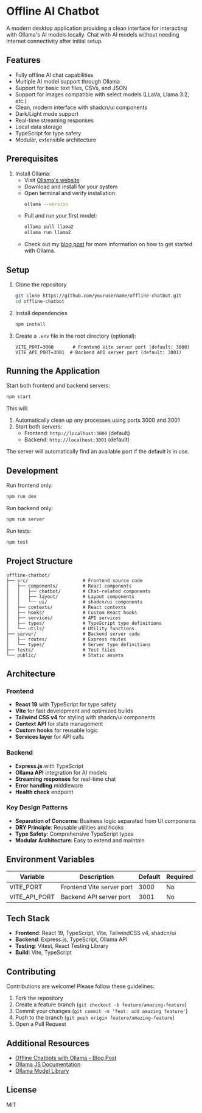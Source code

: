 # Offline AI Chatbot

A modern desktop application providing a clean interface for interacting with Ollama's AI models locally. Chat with AI models without needing internet connectivity after initial setup.

## Features

- Fully offline AI chat capabilities
- Multiple AI model support through Ollama
- Support for basic text files, CSVs, and JSON
- Support for images compatible with select models (LLaVa, Llama 3.2, etc.)
- Clean, modern interface with shadcn/ui components
- Dark/Light mode support
- Real-time streaming responses
- Local data storage
- TypeScript for type safety
- Modular, extensible architecture

## Prerequisites

1. Install Ollama:
   - Visit [Ollama's website](https://ollama.com/)
   - Download and install for your system
   - Open terminal and verify installation:
     ```bash
     ollama --version
     ```
   - Pull and run your first model:
     ```bash
     ollama pull llama2
     ollama run llama2
     ```
   - Check out my [blog post](https://medium.com/@mrmendoza-dev/offline-chatbots-with-ollama-52dd18f97933) for more information on how to get started with Ollama.

## Setup

1. Clone the repository

   ```bash
   git clone https://github.com/yourusername/offline-chatbot.git
   cd offline-chatbot
   ```

2. Install dependencies

   ```bash
   npm install
   ```

3. Create a `.env` file in the root directory (optional):
   ```env
   VITE_PORT=3000       # Frontend Vite server port (default: 3000)
   VITE_API_PORT=3001  # Backend API server port (default: 3001)
   ```

## Running the Application

Start both frontend and backend servers:

```bash
npm start
```

This will:

1. Automatically clean up any processes using ports 3000 and 3001
2. Start both servers:
   - Frontend: `http://localhost:3000` (default)
   - Backend: `http://localhost:3001` (default)

The server will automatically find an available port if the default is in use.

## Development

Run frontend only:

```bash
npm run dev
```

Run backend only:

```bash
npm run server
```

Run tests:

```bash
npm test
```

## Project Structure

```
offline-chatbot/
├── src/                    # Frontend source code
│   ├── components/         # React components
│   │   ├── chatbot/        # Chat-related components
│   │   ├── layout/         # Layout components
│   │   └── ui/             # shadcn/ui components
│   ├── contexts/           # React contexts
│   ├── hooks/              # Custom React hooks
│   ├── services/           # API services
│   ├── types/              # TypeScript type definitions
│   └── utils/              # Utility functions
├── server/                 # Backend server code
│   ├── routes/             # Express routes
│   └── types/              # Server type definitions
├── tests/                  # Test files
└── public/                 # Static assets
```

## Architecture

### Frontend

- **React 19** with TypeScript for type safety
- **Vite** for fast development and optimized builds
- **Tailwind CSS v4** for styling with shadcn/ui components
- **Context API** for state management
- **Custom hooks** for reusable logic
- **Services layer** for API calls

### Backend

- **Express.js** with TypeScript
- **Ollama API** integration for AI models
- **Streaming responses** for real-time chat
- **Error handling** middleware
- **Health check** endpoint

### Key Design Patterns

- **Separation of Concerns**: Business logic separated from UI components
- **DRY Principle**: Reusable utilities and hooks
- **Type Safety**: Comprehensive TypeScript types
- **Modular Architecture**: Easy to extend and maintain

## Environment Variables

| Variable      | Description               | Default | Required |
| ------------- | ------------------------- | ------- | -------- |
| VITE_PORT     | Frontend Vite server port | 3000    | No       |
| VITE_API_PORT | Backend API server port   | 3001    | No       |

## Tech Stack

- **Frontend**: React 19, TypeScript, Vite, TailwindCSS v4, shadcn/ui
- **Backend**: Express.js, TypeScript, Ollama API
- **Testing**: Vitest, React Testing Library
- **Build**: Vite, TypeScript

## Contributing

Contributions are welcome! Please follow these guidelines:

1. Fork the repository
2. Create a feature branch (`git checkout -b feature/amazing-feature`)
3. Commit your changes (`git commit -m 'feat: add amazing feature'`)
4. Push to the branch (`git push origin feature/amazing-feature`)
5. Open a Pull Request

## Additional Resources

- [Offline Chatbots with Ollama - Blog Post](https://medium.com/@mrmendoza-dev/offline-chatbots-with-ollama-52dd18f97933)
- [Ollama JS Documentation](https://github.com/ollama/ollama-js)
- [Ollama Model Library](https://ollama.com/library)

## License

MIT
